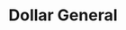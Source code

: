 ---
title: "Dollar General"
url: /phoenix/dollar-general-west-van-buren-street-2/
shop: variety store
---
